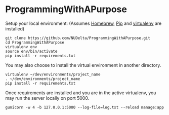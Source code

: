 ProgrammingWithAPurpose
=======================

Setup your local environment:
(Assumes [Homebrew](http://brew.sh/), [Pip](https://pip.pypa.io/en/latest/installing.html) and [virtualenv](http://virtualenv.readthedocs.org/en/latest/virtualenv.html#installation) are installed)

```
git clone https://github.com/NUDelta/ProgrammingWithAPurpose.git
cd ProgrammingWithAPurpose
virtualenv env
source env/bin/activate
pip install -r requirements.txt
```

You may also choose to install the virtual environment in another directory.

```
virtualenv ~/dev/environments/project_name
. ~/dev/environments/project_name
pip install -r requirements.txt
```

Once requirements are installed and you are in the active virtualenv, you may run the server locally on port 5000.

```
gunicorn -w 4 -b 127.0.0.1:5000 --log-file=log.txt --reload manage:app
```
